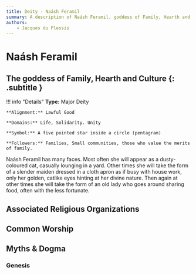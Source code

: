 ```yaml
---
title: Deity - Naásh Feramil
summary: A description of Naásh Feramil, goddess of Family, Hearth and Culture.
authors:
    - Jacques du Plessis
---
```

# Naásh Feramil
## The goddess of Family, Hearth and Culture {: .subtitle }

!!! info "Details"
    **Type:** Major Deity

    **Alignment:** Lawful Good

    **Domains:** Life, Solidarity. Unity

    **Symbol:** A five pointed star inside a circle (pentagram)

    **Followers:** Families, Small communities, those who value the merits of family.

Naásh Feramil has many faces. Most often she will appear as a dusty-coloured cat, casually lounging in a yard.  Other times she will take the form of a slender maiden dressed in a cloth apron as if busy with house work, only her golden, catlike eyes hinting at her divine nature.  Then again at other times she will take the form of an old lady who goes around sharing food, often with the less fortunate.

## Associated Religious Organizations

## Common Worship

## Myths & Dogma
### Genesis